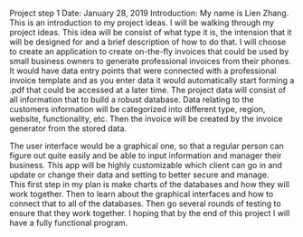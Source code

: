 Project step 1
Date: January 28, 2019
Introduction:
My name is Lien Zhang. This is an introduction to my project ideas. I will be walking through my project ideas. This idea will be consist of what type it is, the intension that it will be designed for and a brief description of how to do that. 
I will choose to create an application to create on-the-fly invoices that could be used by small business owners to generate professional invoices from their phones. It would have data entry points that were connected with a professional invoice template and as you enter data it would automatically start forming a .pdf that could be accessed at a later time.
The project data will consist of all information that to build a robust database. Data relating to the customers information will be categorized into different type, region, website, functionality, etc. Then the invoice will be created by the invoice generator from the stored data. 

The user interface would be a graphical one, so that a regular person can figure out quite easily and be able to input information and manager their business. This app will be highly customizable which client can go in and update or change their data and setting to better secure and manage.   
This first step in my plan is make charts of the databases and how they will work together. Then to learn about the graphical interfaces and how to connect that to all of the databases. Then go several rounds of testing to ensure that they work together. I hoping that by the end of this project I will have a fully functional program.



